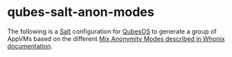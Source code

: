# qubes-salt-anon-modes

The following is a [Salt](https://www.saltstack.com/) configuration for [QubesOS](https://www.qubes-os.org/doc/salt/) to generate a group of AppVMs based on the different [Mix Anonymity Modes described in Whonix documentation](https://www.whonix.org/wiki/DoNot#Anonymity_Modes).
